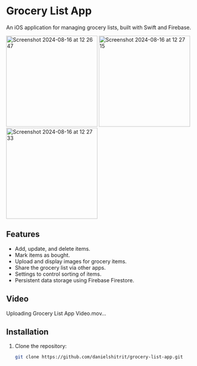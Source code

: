# Grocery List App

An iOS application for managing grocery lists, built with Swift and Firebase.

<img width="245" alt="Screenshot 2024-08-16 at 12 26 47" src="https://github.com/user-attachments/assets/07e5cf4b-739f-449a-aebd-1447bdd387d9">  <img width="245" alt="Screenshot 2024-08-16 at 12 27 15" src="https://github.com/user-attachments/assets/9e844b32-327b-47f6-b527-b954b47c04cd">  <img width="245" alt="Screenshot 2024-08-16 at 12 27 33" src="https://github.com/user-attachments/assets/6b79294c-2e05-416e-af71-8052b75c954c"> 
 
## Features
- Add, update, and delete items.
- Mark items as bought.
- Upload and display images for grocery items.
- Share the grocery list via other apps.
- Settings to control sorting of items.
- Persistent data storage using Firebase Firestore.

## Video

Uploading Grocery List App Video.mov…

## Installation

1. Clone the repository:
   ```sh
   git clone https://github.com/danielshitrit/grocery-list-app.git
